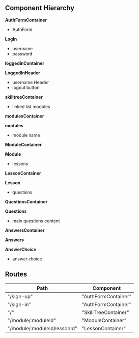 ## Component Hierarchy

**AuthFormContainer**
 - AuthForm

**LogIn**
 - username
 - password

 **loggedinContainer**

 **LoggedInHeader**
 - username Header
 - logout button


 **skilltreeContainer**
 - linked list modules

  **modulesContainer**


  **modules**
  * module name

  **ModuleContainer**

  **Module**
  - lessons

  **LessonContainer**

  **Lesson**
   - questions

  **QuestionsContainer**

  **Questions**
  - main questions content

  **AnswersContainer**

  **Answers**

  **AnswerChoice**
  - answer choice

## Routes

|Path   | Component   |
|-------|-------------|
| "/sign-up" | "AuthFormContainer" |
| "/sign-in" | "AuthFormContainer" |
| "/" | "SkillTreeContainer" |
| "/module/:moduleId" | "ModuleContainer" |
| "/module/:moduleId/lessonId" | "LessonContainer" |
